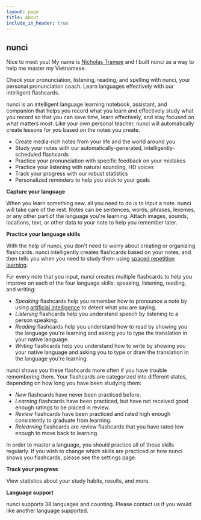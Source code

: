 ```yaml
---
layout: page
title: About
include_in_header: true
---
```


## nunci

<p>Nice to meet you! My name is <a href="https://nicholastrampe.com/" target="_blank">Nicholas Trampe</a> and I built nunci as a way to help me master my Vietnamese.</p>

Check your pronunciation, listening, reading, and spelling with nunci, your personal pronunciation coach. Learn languages effectively with our intelligent flashcards.

nunci is an intelligent language learning notebook, assistant, and companion that helps you record what you learn and effectively study what you record so that you can save time, learn effectively, and stay focused on what matters most. Like your own personal teacher, nunci will automatically create lessons for you based on the notes you create.

* Create media-rich notes from your life and the world around you
* Study your notes with our automatically-generated, intelligently-scheduled flashcards
* Practice your pronunciation with specific feedback on your mistakes
* Practice your listening with natural sounding, HD voices
* Track your progress with our robust statistics
* Personalized reminders to help you stick to your goals

**Capture your language**

When you learn something new, all you need to do is to input a note. nunci will take care of the rest. Notes can be sentences, words, phrases, lexemes, or any other part of the language you're learning. Attach images, sounds, locations, text, or other data to your note to help you remember later.

**Practice your language skills**

With the help of nunci, you don't need to worry about creating or organizing flashcards. nunci intelligently creates flashcards based on your notes, and then tells you when you need to study them using [spaced repetition learning](https://en.wikipedia.org/wiki/Spaced_repetition).

For every note that you input, nunci creates multiple flashcards to help you improve on each of the four language skills: speaking, listening, reading, and writing:

* *Speaking* flashcards help you remember how to pronounce a note by using [artificial intelligence](https://en.wikipedia.org/wiki/Natural_language_processing) to detect what you are saying.
* *Listening* flashcards help you understand speech by listening to a person speaking.
* *Reading* flashcards help you understand how to read by showing you the language you're learning and asking you to type the translation in your native language.
* *Writing* flashcards help you understand how to write by showing you your native language and asking you to type or draw the translation in the language you're learning.

nunci shows you these flashcards more often if you have trouble remembering them. Your flashcards are categorized into different states, depending on how long you have been studying them:

* *New* flashcards have never been practiced before.
* *Learning* flashcards have been practiced, but have not received good enough ratings to be placed in review.
* *Review* flashcards have been practiced and rated high enough consistently to graduate from learning.
* *Relearning* flashcards are review flashcards that you have rated low enough to move back to learning.

In order to master a language, you should practice all of these skills regularly. If you wish to change which skills are practiced or how nunci shows you flashcards, please see the settings page.

**Track your progress**

View statistics about your study habits, results, and more.

**Language support**

nunci supports 38 languages and counting. Please contact us if you would like another language supported.